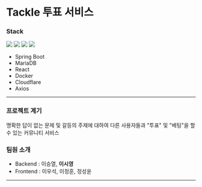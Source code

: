 # Tackle 투표 서비스 


### Stack
<img src="https://img.shields.io/badge/Docker-2496ED?style=for-the-badge&logo=Docker&logoColor=white"> <img src="https://img.shields.io/badge/springboot-6DB33F?style=for-the-badge&logo=springboot&logoColor=white"> <img src="https://img.shields.io/badge/mariadb-003545?style=for-the-badge&logo=mariadb&logoColor=white"> <img src="https://img.shields.io/badge/react-61DAFB?style=for-the-badge&logo=react&logoColor=white">
- Spring Boot
- MariaDB
- React
- Docker
- Cloudflare
- Axios
---

### 프로젝트 계기

명확한 답이 없는 문제 및 갈등의 주제에 대하여 다른 사용자들과 "투표" 및 "베팅"을 할 수 있는 커뮤니티 서비스 


### 팀원 소개
- Backend : 이승열, **이시영**
- Frontend : 이우석, 이정훈, 정성윤

---
